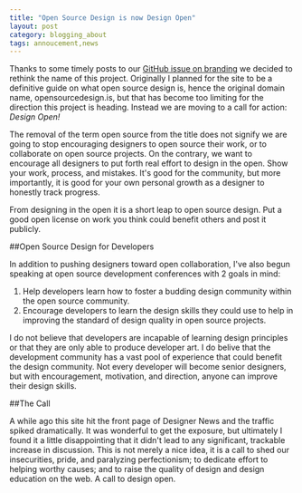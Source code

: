 ```yaml
---
title: "Open Source Design is now Design Open"
layout: post
category: blogging_about
tags: annoucement,news
---
```

Thanks to some timely posts to our [GitHub issue on branding](https://github.com/DesignOpen/designopen.github.io/issues/33#issuecomment-56763448) we decided to rethink the name of this project. Originally I planned for the site to be a definitive guide on what open source design is, hence the original domain name, opensourcedesign.is, but that has become too limiting for the direction this project is heading. Instead we are moving to a call for action: *Design Open!*

The removal of the term open source from the title does not signify we are going to stop encouraging designers to open source their work, or to collaborate on open source projects. On the contrary, we want to encourage all designers to put forth real effort to design in the open. Show your work, process, and mistakes. It's good for the community, but more importantly, it is good for your own personal growth as a designer to honestly track progress.

From designing in the open it is a short leap to open source design. Put a good open license on work you think could benefit others and post it publicly.

##Open Source Design for Developers

In addition to pushing designers toward open collaboration, I've also begun speaking at open source development conferences with 2 goals in mind:

1. Help developers learn how to foster a budding design community within the open source community.
2. Encourage developers to learn the design skills they could use to help in improving the standard of design quality in open source projects.

I do not believe that developers are incapable of learning design principles or that they are only able to produce developer art. I do belive that the development community has a vast pool of experience that could benefit the design community. Not every developer will become senior designers, but with encouragement, motivation, and direction, anyone can improve their design skills.

##The Call

A while ago this site hit the front page of Designer News and the traffic spiked dramatically. It was wonderful to get the exposure, but ultimately I found it a little disappointing that it didn't lead to any significant, trackable increase in discussion. This is not merely a nice idea, it is a call to shed our insecurities, pride, and paralyzing perfectionism; to dedicate effort to helping worthy causes; and to raise the quality of design and design education on the web. A call to design open.
